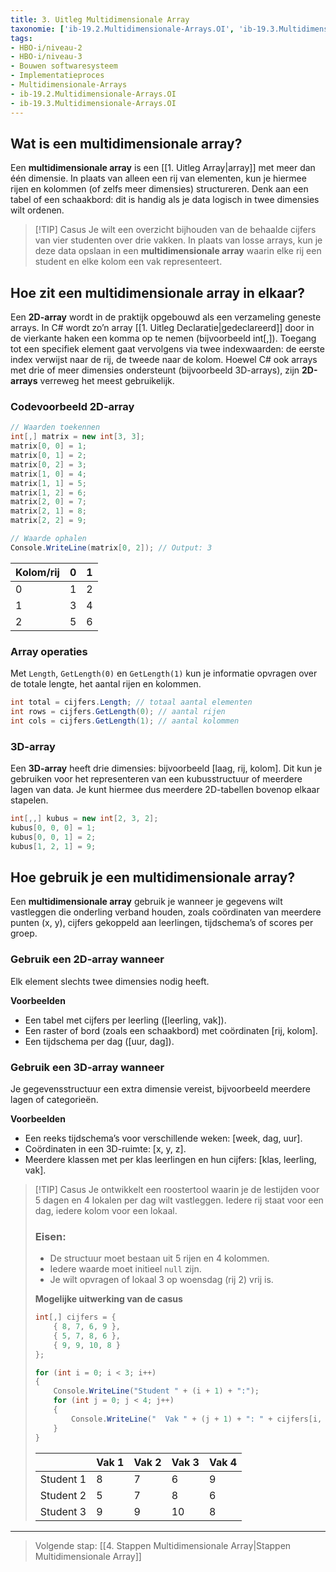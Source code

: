 ```yaml
---
title: 3. Uitleg Multidimensionale Array
taxonomie: ['ib-19.2.Multidimensionale-Arrays.OI', 'ib-19.3.Multidimensionale-Arrays.OI']
tags:
- HBO-i/niveau-2
- HBO-i/niveau-3
- Bouwen softwaresysteem
- Implementatieproces
- Multidimensionale-Arrays
- ib-19.2.Multidimensionale-Arrays.OI
- ib-19.3.Multidimensionale-Arrays.OI
---
```


## Wat is een multidimensionale array?
Een **multidimensionale array** is een [[1. Uitleg Array|array]] met meer dan één dimensie. In plaats van alleen een rij van elementen, kun je hiermee rijen en kolommen (of zelfs meer dimensies) structureren. Denk aan een tabel of een schaakbord: dit is handig als je data logisch in twee dimensies wilt ordenen.

> [!TIP] Casus
> Je wilt een overzicht bijhouden van de behaalde cijfers van vier studenten over drie vakken. In plaats van losse arrays, kun je deze data opslaan in een **multidimensionale array** waarin elke rij een student en elke kolom een vak representeert.

## Hoe zit een multidimensionale array in elkaar?
Een **2D-array** wordt in de praktijk opgebouwd als een verzameling geneste arrays. In C# wordt zo’n array [[1. Uitleg Declaratie|gedeclareerd]] door in de vierkante haken een komma op te nemen (bijvoorbeeld int[,]). Toegang tot een specifiek element gaat vervolgens via twee indexwaarden: de eerste index verwijst naar de rij, de tweede naar de kolom. Hoewel C# ook arrays met drie of meer dimensies ondersteunt (bijvoorbeeld 3D-arrays), zijn **2D-arrays** verreweg het meest gebruikelijk.

### Codevoorbeeld 2D-array
```csharp
// Waarden toekennen
int[,] matrix = new int[3, 3];
matrix[0, 0] = 1;
matrix[0, 1] = 2;
matrix[0, 2] = 3;
matrix[1, 0] = 4;
matrix[1, 1] = 5;
matrix[1, 2] = 6;
matrix[2, 0] = 7;
matrix[2, 1] = 8;
matrix[2, 2] = 9;

// Waarde ophalen
Console.WriteLine(matrix[0, 2]); // Output: 3
```

| Kolom/rij  | 0 | 1 |
| - | - | - |
| 0 | 1 | 2 |
| 1 | 3 | 4 |
| 2 | 5 | 6 |

### Array operaties
Met `Length`, `GetLength(0)` en `GetLength(1)` kun je informatie opvragen over de totale lengte, het aantal rijen en kolommen.

```csharp
int total = cijfers.Length; // totaal aantal elementen
int rows = cijfers.GetLength(0); // aantal rijen
int cols = cijfers.GetLength(1); // aantal kolommen
```

### 3D-array
Een **3D-array** heeft drie dimensies: bijvoorbeeld [laag, rij, kolom]. Dit kun je gebruiken voor het representeren van een kubusstructuur of meerdere lagen van data. Je kunt hiermee dus meerdere 2D-tabellen bovenop elkaar stapelen.

```csharp
int[,,] kubus = new int[2, 3, 2];
kubus[0, 0, 0] = 1;
kubus[0, 0, 1] = 2;
kubus[1, 2, 1] = 9;
```

## Hoe gebruik je een multidimensionale array?
Een **multidimensionale array** gebruik je wanneer je gegevens wilt vastleggen die onderling verband houden, zoals coördinaten van meerdere punten (x, y), cijfers gekoppeld aan leerlingen, tijdschema’s of scores per groep.

### Gebruik een 2D-array wanneer
Elk element slechts twee dimensies nodig heeft.

**Voorbeelden**
- Een tabel met cijfers per leerling ([leerling, vak]).
- Een raster of bord (zoals een schaakbord) met coördinaten [rij, kolom].
- Een tijdschema per dag ([uur, dag]).

### Gebruik een 3D-array wanneer
Je gegevensstructuur een extra dimensie vereist, bijvoorbeeld meerdere lagen of categorieën.

**Voorbeelden**
- Een reeks tijdschema’s voor verschillende weken: [week, dag, uur].
- Coördinaten in een 3D-ruimte: [x, y, z].
- Meerdere klassen met per klas leerlingen en hun cijfers: [klas, leerling, vak].

> [!TIP] Casus
> Je ontwikkelt een roostertool waarin je de lestijden voor 5 dagen en 4 lokalen per dag wilt vastleggen. Iedere rij staat voor een dag, iedere kolom voor een lokaal.
>
> ### Eisen:
> - De structuur moet bestaan uit 5 rijen en 4 kolommen.
> - Iedere waarde moet initieel `null` zijn.
> - Je wilt opvragen of lokaal 3 op woensdag (rij 2) vrij is.
> 
> **Mogelijke uitwerking van de casus**
> ```csharp
> int[,] cijfers = {
>     { 8, 7, 6, 9 },
>     { 5, 7, 8, 6 },
>     { 9, 9, 10, 8 }
> };
> 
> for (int i = 0; i < 3; i++)
> {
>     Console.WriteLine("Student " + (i + 1) + ":");
>     for (int j = 0; j < 4; j++)
>     {
>         Console.WriteLine("  Vak " + (j + 1) + ": " + cijfers[i, j]);
>     }
> }
> ```
> 
> |           | Vak 1 | Vak 2 | Vak 3 | Vak 4 |
> | --------- | ----- | ----- | ----- | ----- |
> | Student 1 | 8     | 7     | 6     | 9     |
> | Student 2 | 5     | 7     | 8     | 6     |
> | Student 3 | 9     | 9     | 10    | 8     |

---

> Volgende stap: [[4. Stappen Multidimensionale Array|Stappen Multidimensionale Array]]
